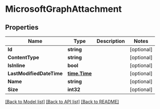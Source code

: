 # MicrosoftGraphAttachment

## Properties

Name | Type | Description | Notes
------------ | ------------- | ------------- | -------------
**Id** | **string** |  | [optional] 
**ContentType** | **string** |  | [optional] 
**IsInline** | **bool** |  | [optional] 
**LastModifiedDateTime** | [**time.Time**](time.Time.md) |  | [optional] 
**Name** | **string** |  | [optional] 
**Size** | **int32** |  | [optional] 

[[Back to Model list]](../README.md#documentation-for-models) [[Back to API list]](../README.md#documentation-for-api-endpoints) [[Back to README]](../README.md)


